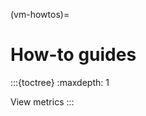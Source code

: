 (vm-howtos)=
# How-to guides

:::{toctree}
:maxdepth: 1

View metrics <view-metrics>
:::

<!--audit-logging.md
configure-s3.md
create-and-list-backups.md
deploy.md
enable-tls.md
manage-client-connections.md
migrate-cluster.md
restore-backup.md
scale.md-->
